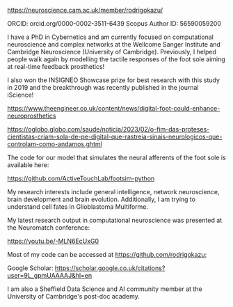 https://neuroscience.cam.ac.uk/member/rodrigokazu/

ORCID: orcid.org/0000-0002-3511-6439
Scopus Author ID: 56590059200 

I have a PhD in Cybernetics and am currently focused on computational neuroscience and complex networks at the Wellcome Sanger Institute and Cambridge Neuroscience (University of Cambridge). Previously, I helped people walk again by modelling the tactile responses of the foot sole aiming at real-time feedback prosthetics! 

I also won the INSIGNEO Showcase prize for best research with this study in 2019 and the breakthrough was recently published in the journal iScience!

https://www.theengineer.co.uk/content/news/digital-foot-could-enhance-neuroprosthetics

https://oglobo.globo.com/saude/noticia/2023/02/o-fim-das-proteses-cientistas-criam-sola-de-pe-digital-que-rastreia-sinais-neurologicos-que-controlam-como-andamos.ghtml

The code for our model that simulates the neural afferents of the foot sole is available here: 

https://github.com/ActiveTouchLab/footsim-python

My research interests include general intelligence, network neuroscience, brain development and brain evolution. Additionally, I am trying to understand cell fates in Glioblastoma Multiforme.

My latest research output in computational neuroscience was presented at the Neuromatch conference: 

https://youtu.be/-MLN6EcUxG0

Most of my code can be accessed at https://github.com/rodrigokazu;

Google Scholar: https://scholar.google.co.uk/citations?user=9L_gpmUAAAAJ&hl=en

I am also a Sheffield Data Science and AI community member at the University of Cambridge's post-doc academy.
